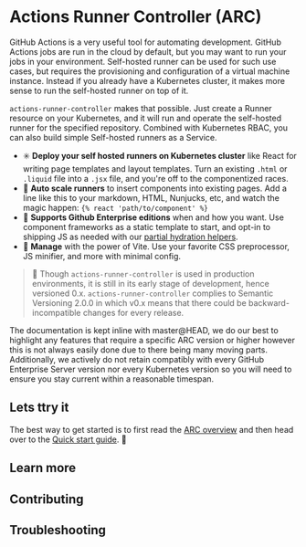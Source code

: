# Actions Runner Controller (ARC)



GitHub Actions is a very useful tool for automating development. GitHub Actions jobs are run in the cloud by default, but you may want to run your jobs in your environment. Self-hosted runner can be used for such use cases, but requires the provisioning and configuration of a virtual machine instance. Instead if you already have a Kubernetes cluster, it makes more sense to run the self-hosted runner on top of it.

`actions-runner-controller` makes that possible. Just create a Runner resource on your Kubernetes, and it will run and operate the self-hosted runner for the specified repository. Combined with Kubernetes RBAC, you can also build simple Self-hosted runners as a Service.
- ✳️ **Deploy your self hosted runners on Kubernetes cluster** like React for writing page templates and layout templates. Turn an existing `.html` or `.liquid` file into a `.jsx` file, and you're off to the componentized races.
- 👥 **Auto scale runners** to insert components into existing pages. Add a line like this to your markdown, HTML, Nunjucks, etc, and watch the magic happen: `{% react 'path/to/component' %}`
- 👥 **Supports Github Enterprise editions** when and how you want. Use component frameworks as a static template to start, and opt-in to shipping JS as needed with our [partial hydration helpers](https://slinkity.dev/docs/partial-hydration/).
- 💅 **Manage** with the power of Vite. Use your favorite CSS preprocessor, JS minifier, and more with minimal config.

> 🚧 Though `actions-runner-controller` is used in production environments, it is still in its early stage of development, hence versioned 0.x. `actions-runner-controller` complies to Semantic Versioning 2.0.0 in which v0.x means that there could be backward-incompatible changes for every release.

The documentation is kept inline with master@HEAD, we do our best to highlight any features that require a specific ARC version or higher however this is not always easily done due to there being many moving parts. Additionally, we actively do not retain compatibly with every GitHub Enterprise Server version nor every Kubernetes version so you will need to ensure you stay current within a reasonable timespan.


## Lets ttry it

The best way to get started is to first read the [ARC overview](https://github.com/actions-runner-controller/actions-runner-controller/blob/master/Actions-Runner-Controller-Overview.md) and then head over to the [Quick start guide](https://github.com/actions-runner-controller/actions-runner-controller/blob/master/QuickStartGuide.md). 🚀



## Learn more

## Contributing

## Troubleshooting
